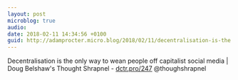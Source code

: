 ```yaml
---
layout: post
microblog: true
audio: 
date: 2018-02-11 14:34:56 +0100
guid: http://adamprocter.micro.blog/2018/02/11/decentralisation-is-the.html
---
```

Decentralisation is the only way to wean people off capitalist social media | Doug Belshaw's Thought Shrapnel - [dctr.pro/247](http://dctr.pro/247) @thoughshrapnel


